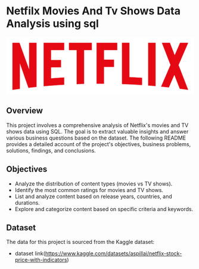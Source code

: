 # Netfilx Movies And Tv Shows Data Analysis using sql

![Netflix logo ](https://github.com/Mahto123i/netfilx_sql_project/blob/main/logo.png)

## Overview 

This project involves a comprehensive analysis of Netflix's movies and TV shows data using SQL. The goal is to extract valuable insights and answer various business questions based on the dataset. The following README provides a detailed account of the project's objectives, business problems, solutions, findings, and conclusions.

## Objectives
* Analyze the distribution of content types (movies vs TV shows).
* Identify the most common ratings for movies and TV shows.
* List and analyze content based on release years, countries, and durations.
* Explore and categorize content based on specific criteria and keywords.

## Dataset
The data for this project is sourced from the Kaggle dataset:
* dataset link(https://www.kaggle.com/datasets/aspillai/netflix-stock-price-with-indicators)
